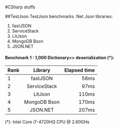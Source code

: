 #CSharp stuffs

##TestJson
TestJson benchmarks .Net Json libraries:  
1. fastJSON  
2. ServiceStack  
3. LitJson  
4. MongoDB Bson  
5. JSON.NET  

#### Benchmark 1 : 1,000 Dictionary<> deserialization (*):
| Rank   | Library       | Elapsed time  |
| -------|:-------------:| -------------:|
| 1      | fastJSON      | 56ms |
| 2      | ServiceStack  | 97ms |
| 3      | LitJson       | 110ms |
| 4      | MongoDB Bson  | 170ms |
| 5      | JSON.NET      | 207ms |
(*): Intel Core i7-4720HQ CPU @ 2.60GHs  
